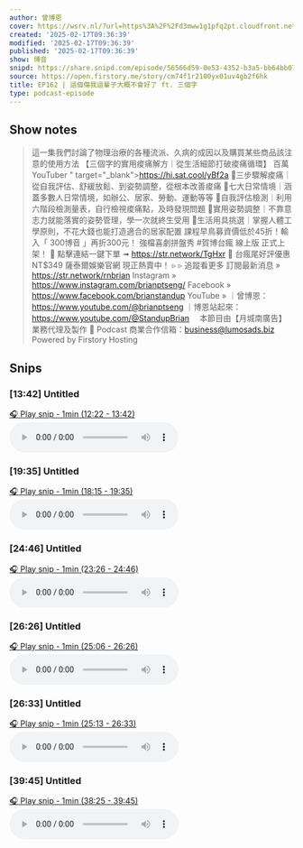 ```yaml
---
author: 曾博恩
cover: https://wsrv.nl/?url=https%3A%2F%2Fd3mww1g1pfq2pt.cloudfront.net%2FAvatar%2Fckyjmnkp0166d0830od1kznfj%2F1642480792231.png&w=200&h=200
created: '2025-02-17T09:36:39'
modified: '2025-02-17T09:36:39'
published: '2025-02-17T09:36:39'
show: 博音
snipd: https://share.snipd.com/episode/56566d59-0e53-4352-b3a5-bb64bb07dc2a
source: https://open.firstory.me/story/cm74f1r2100yx01uv4gb2f6hk
title: EP162 | 這個傷我這輩子大概不會好了 ft. 三個字
type: podcast-episode
---
```



## Show notes
> 這一集我們討論了物理治療的各種流派、久病的成因以及購買某些商品該注意的使用方法    【三個字的實用痠痛解方｜從生活細節打破痠痛循環】  百萬YouTuber  " target="_blank">https://hi.sat.cool/yBf2a      🔸三步驟解痠痛｜從自我評估、舒緩放鬆、到姿勢調整，從根本改善痠痛  🔸七大日常情境｜涵蓋多數人日常情境，如辦公、居家、勞動、運動等等  🔸自我評估檢測｜利用六階段檢測量表，自行檢視痠痛點，及時發現問題  🔸實用姿勢調整｜不靠意志力就能落實的姿勢管理，學一次就終生受用  🔸生活用具挑選｜掌握人體工學原則，不花大錢也能打造適合的居家配置    課程早鳥募資價低於45折！輸入「 300博音 」再折300元！     強檔喜劇拼盤秀 #賀博台瘋 線上版 正式上架！  🔴 點擊連結一鍵下單 ➟ https://str.network/TgHxr  🚀 台瘋尾好評優惠 NT$349 薩泰爾娛樂官網 現正熱賣中！    ▹ ▹ 追蹤看更多  訂閱最新消息 » https://str.network/rnbrian  Instagram » https://www.instagram.com/brianptseng/  Facebook » https://www.facebook.com/brianstandup  YouTube »   ｜曾博恩：https://www.youtube.com/@brianptseng  ｜博恩站起來：https://www.youtube.com/@StandupBrian  ⠀  本節目由【月城南廣告】業務代理及製作  💌 Podcast 商業合作信箱：business@lumosads.biz
> Powered by  Firstory Hosting

## Snips
### [13:42] Untitled
[🎧 Play snip - 1min️ (12:22 - 13:42)](https://share.snipd.com/snip/4eaf71fb-7e58-47d7-98dc-d53986c33344)
<audio controls> <source src="https://m.cdn.firstory.me/track/ckyjmnkp0166d0830od1kznfj/cm74f1r2100yx01uv4gb2f6hk/https%3A%2F%2Fd3mww1g1pfq2pt.cloudfront.net%2FRecord%2Fckyjmnkp0166d0830od1kznfj%2Fcm74f1r2100yy01uv7ik8aqo9.mp3?v=1739516392929#t=12:22,13:42"> </audio>
### [19:35] Untitled
[🎧 Play snip - 1min️ (18:15 - 19:35)](https://share.snipd.com/snip/964ec89a-07dd-4e3d-aed1-2801a9df6d1f)
<audio controls> <source src="https://m.cdn.firstory.me/track/ckyjmnkp0166d0830od1kznfj/cm74f1r2100yx01uv4gb2f6hk/https%3A%2F%2Fd3mww1g1pfq2pt.cloudfront.net%2FRecord%2Fckyjmnkp0166d0830od1kznfj%2Fcm74f1r2100yy01uv7ik8aqo9.mp3?v=1739516392929#t=18:15,19:35"> </audio>
### [24:46] Untitled
[🎧 Play snip - 1min️ (23:26 - 24:46)](https://share.snipd.com/snip/5ffc9ba7-9386-41a5-8200-4dd257c2892f)
<audio controls> <source src="https://m.cdn.firstory.me/track/ckyjmnkp0166d0830od1kznfj/cm74f1r2100yx01uv4gb2f6hk/https%3A%2F%2Fd3mww1g1pfq2pt.cloudfront.net%2FRecord%2Fckyjmnkp0166d0830od1kznfj%2Fcm74f1r2100yy01uv7ik8aqo9.mp3?v=1739516392929#t=23:26,24:46"> </audio>
### [26:26] Untitled
[🎧 Play snip - 1min️ (25:06 - 26:26)](https://share.snipd.com/snip/ca68efed-2e61-49b4-a8a7-a9a4285c5b33)
<audio controls> <source src="https://m.cdn.firstory.me/track/ckyjmnkp0166d0830od1kznfj/cm74f1r2100yx01uv4gb2f6hk/https%3A%2F%2Fd3mww1g1pfq2pt.cloudfront.net%2FRecord%2Fckyjmnkp0166d0830od1kznfj%2Fcm74f1r2100yy01uv7ik8aqo9.mp3?v=1739516392929#t=25:06,26:26"> </audio>
### [26:33] Untitled
[🎧 Play snip - 1min️ (25:13 - 26:33)](https://share.snipd.com/snip/154d7204-4eb0-41e5-aab6-e13a9a239dfe)
<audio controls> <source src="https://m.cdn.firstory.me/track/ckyjmnkp0166d0830od1kznfj/cm74f1r2100yx01uv4gb2f6hk/https%3A%2F%2Fd3mww1g1pfq2pt.cloudfront.net%2FRecord%2Fckyjmnkp0166d0830od1kznfj%2Fcm74f1r2100yy01uv7ik8aqo9.mp3?v=1739516392929#t=25:13,26:33"> </audio>
### [39:45] Untitled
[🎧 Play snip - 1min️ (38:25 - 39:45)](https://share.snipd.com/snip/0c06256a-6875-4029-861d-dc63ec868e0b)
<audio controls> <source src="https://m.cdn.firstory.me/track/ckyjmnkp0166d0830od1kznfj/cm74f1r2100yx01uv4gb2f6hk/https%3A%2F%2Fd3mww1g1pfq2pt.cloudfront.net%2FRecord%2Fckyjmnkp0166d0830od1kznfj%2Fcm74f1r2100yy01uv7ik8aqo9.mp3?v=1739516392929#t=38:25,39:45"> </audio>
